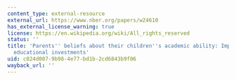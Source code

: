 ```yaml
---
content_type: external-resource
external_url: https://www.nber.org/papers/w24610
has_external_license_warning: true
license: https://en.wikipedia.org/wiki/All_rights_reserved
status: ''
title: 'Parents'' beliefs about their children''s academic ability: Implications for
  educational investments'
uid: c024d007-9b98-4e77-bd1b-2cd6843b9f06
wayback_url: ''
---
```

